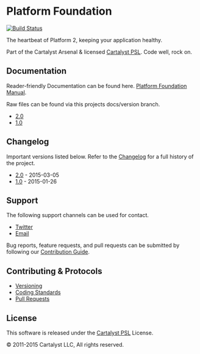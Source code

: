# Platform Foundation

[![Build Status](http://ci.cartalyst.com/build-status/svg/28)](http://ci.cartalyst.com/build-status/view/28)

The heartbeat of Platform 2, keeping your application healthy.

Part of the Cartalyst Arsenal & licensed [Cartalyst PSL](LICENSE). Code well, rock on.

## Documentation

Reader-friendly Documentation can be found here. [Platform Foundation Manual](https://cartalyst.com/manual/platform-foundation).

Raw files can be found via this projects docs/version branch.

- [2.0](https://github.com/cartalyst/platform-foundation/tree/docs/2.0)
- [1.0](https://github.com/cartalyst/platform-foundation/tree/docs/1.0)

## Changelog

Important versions listed below. Refer to the [Changelog](CHANGELOG.md) for a full history of the project.

- [2.0](CHANGELOG.md) - 2015-03-05
- [1.0](CHANGELOG.md) - 2015-01-26

## Support

The following support channels can be used for contact.

- [Twitter](https://cartalyst.com/@twitter)
- [Email](mailto:help@cartalyst.com)

Bug reports, feature requests, and pull requests can be submitted by following our [Contribution Guide](CONTRIBUTING.md).

## Contributing & Protocols

- [Versioning](CONTRIBUTING.md#versioning)
- [Coding Standards](CONTRIBUTING.md#coding-standards)
- [Pull Requests](CONTRIBUTING.md#pull-requests)

## License

This software is released under the [Cartalyst PSL](LICENSE) License.

© 2011-2015 Cartalyst LLC, All rights reserved.
